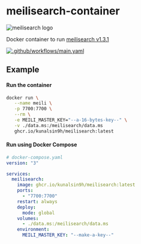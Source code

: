 # meilisearch-container

![meilisearch logo](https://tiddi.kunalsin9h.com/3RO2ode)

Docker container to run [meilisearch v1.3.1](https://github.com/meilisearch/meilisearch)

[![.github/workflows/main.yaml](https://github.com/KunalSin9h/meiliserach-container/actions/workflows/main.yaml/badge.svg)](https://github.com/KunalSin9h/meiliserach-container/actions/workflows/main.yaml)

## Example

#### Run the container

```bash
docker run \
   --name meili \
   -p 7700:7700 \
   --rm \
   -e MEILI_MASTER_KEY="--a-16-bytes-key--" \
   -v ./data.ms:/meilisearch/data.ms
   ghcr.io/kunalsin9h/meilisearch:latest
```

#### Run using Docker Compose

```yaml
# docker-compose.yaml
version: "3"

services:
  meilisearch:
    image: ghcr.io/kunalsin9h/meilisearch:latest
    ports:
      - "7700:7700"
    restart: always
    deploy:
      mode: global
    volumes:
      - ./data.ms:/meilisearch/data.ms
    environment:
      MEILI_MASTER_KEY: "--make-a-key--"
```

